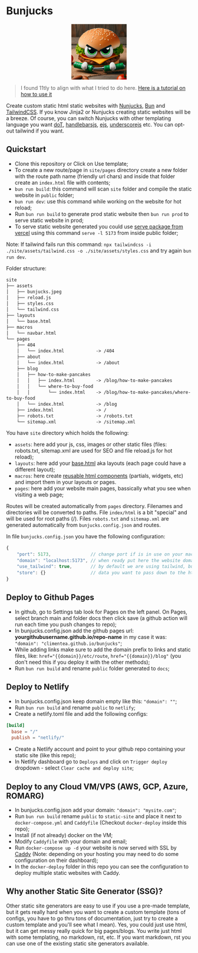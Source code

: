 
# Bunjucks

<p align="center">
    <img src="pics/bunjucks.jpeg" style="display: flex; justify-self: center" alt="drawing" width="150"/>
</p>

> I found 11tly to align with what I tried to do here. [Here is a tutorial on how to use it](https://dev.to/climentea/11ty-static-site-generator-tutorial-11ty-v3-15g3) 

Create custom static html static websites with [Nunjucks](https://mozilla.github.io/nunjucks/), [Bun](https://bun.sh/) and [TailwindCSS](https://tailwindcss.com/). If you know Jinja2 or Nunjucks creating static websites will be a breeze. Of course, you can switch Nunjucks with other templating language you want [doT](https://olado.github.io/doT/), [handlebarsjs](https://handlebarsjs.com/), [ejs](https://ejs.co/), [underscorejs](https://underscorejs.org/) etc. You can opt-out tailwind if you want. 


## Quickstart

- Clone this repository or Click on Use template;
- To create a new route/page in `site/pages` directory create a new folder with the route path name (friendly url chars) and inside that folder create an `index.html` file with contents;
- `bun run build`: this command will scan `site` folder and compile the static website in `public` folder;
- `bun run dev`: use this command while working on the website for hot reload;
- Run `bun run build` to generate prod static website then `bun run prod` to serve static website in prod; 
- To serve static website generated you could use [serve package from vercel](https://www.npmjs.com/package/serve) using this command `serve -l 5173` from inside public folder;

Note: If tailwind fails run this command: `npx tailwindcss -i ./site/assets/tailwind.css -o ./site/assets/styles.css` and try again `bun run dev`. 


Folder structure:

```shell
site
├── assets
│   ├── bunjucks.jpeg
│   ├── reload.js
│   ├── styles.css
│   └── tailwind.css
├── layouts
│   └── base.html
├── macros
│   └── navbar.html
└── pages
    ├── 404
    │   └── index.html            -> /404
    ├── about
    │   └── index.html            -> /about  
    ├── blog
    │   ├── how-to-make-pancakes  
    │   │   ├── index.html        -> /blog/how-to-make-pancakes
    │   │   └── where-to-buy-food 
    │   │       └── index.html    -> /blog/how-to-make-pancakes/where-to-buy-food
    │   └── index.html            -> /blog
    ├── index.html                -> /
    ├── robots.txt                -> /robots.txt  
    └── sitemap.xml               -> /sitemap.xml
```

You have `site` directory which holds the following:
- `assets`: here add your js, css, images or other static files (files: robots.txt, sitemap.xml are used for SEO and file reload.js for hot reload); 
- `layouts`: here add your [base.html](https://mozilla.github.io/nunjucks/templating.html#template-inheritance) aka layouts (each page could have a different layout);
- `macros`: here create [reusable html components](https://mozilla.github.io/nunjucks/templating.html#macro) (partials, widgets, etc) and import them in your layouts or pages.
- `pages`: here add your website main pages, bassically what you see when visiting a web page;


Routes will be created automatically from `pages` directory. 
Filenames and directories will be converted to paths. 
File `index/html` is a bit "special" and will be used for root paths (/).
Files `robots.txt` and `sitemap.xml` are generated automatically from `bunjucks.config.json` and routes. 

In file `bunjucks.config.json` you have the following configuration:
```js
{
    "port": 5173,               // change port if is in use on your machine
    "domain": "localhost:5173", // when ready put here the website domain 
    "use_tailwind": true,       // by default we are using tailwind, but you can turn it off
    "store": {}                 // data you want to pass down to the html templates ({{ store.mydata }}). The envs (including .env) from process.env will be added to store variable. 
}
```

## Deploy to Github Pages

- In github, go to Settings tab look for Pages on the left panel. On Pages, select branch main and folder docs then click save (a github action will run each time you push changes to repo);
- In bunjucks.config.json add the github pages url: **yourgithubusername.github.io/repo-name** in my case it was: `"domain": "climentea.github.io/bunjucks"`;
- While adding links make sure to add the domain prefix to links and static files, like: `href="{{domain}}/etc/route`, `href="{{domain}}/blog"` (you don't need this if you deploy it with the other methods); 
- Run `bun run build` and rename `public` folder generated to `docs`;


## Deploy to Netlify

- In bunjucks.config.json keep domain empty like this: `"domain": ""`;
- Run `bun run build` and rename `public` to `netlify`;
- Create a netlify.toml file and add the following configs:
```toml
[build]
  base = "/"
  publish = "netlify/"
```
- Create a Netlify account and point to your github repo containing your static site (like this repo);
- In Netlify dashboard go to `Deploys` and click on `Trigger deploy` dropdown - select `Clear cache and deploy site`;


## Deploy to any Cloud VM/VPS (AWS, GCP, Azure, ROMARG)

- In bunjucks.config.json add your domain: `"domain": "mysite.com"`;
- Run `bun run build` rename `public` to `static-site` and place it next to `docker-compose.yml` and `Caddyfile` (Checkout `docker-deploy` inside this repo);
- Install (if not already) docker on the VM;
- Modify `Caddyfile` with your domain and email;
- Run `docker-compose up -d` your website is now served with SSL by [Caddy](https://caddyserver.com/) (Note: depending on your hosting you may need to do some configuration on their dashboard);
- In the `docker-deploy` folder in this repo you can see the configuration to deploy multiple static websites with Caddy.


## Why another Static Site Generator (SSG)?

Other static site generators are easy to use if you use a pre-made template, but it gets really hard when you want to create a custom template (tons of configs, you have to go thru tons of documentation, just try to create a custom template and you'll see what I mean). Yes, you could just use html, but it can get messy really quick for big pages/blogs. You write just html with some templating, no markdown, rst, etc. If you want markdown, rst you can use one of the existing static site generators available.
